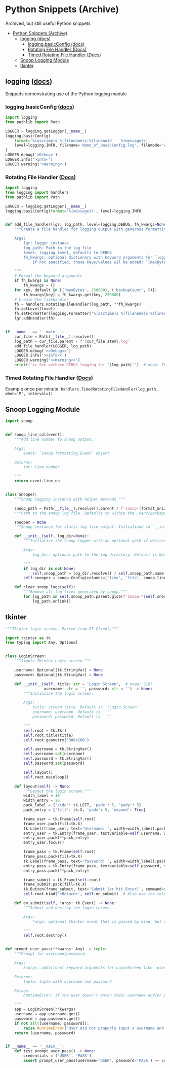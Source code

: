 # Python Snippets (Archive)

Archived, but still useful Python snippets

- [Python Snippets (Archive)](#python-snippets-archive)
  - [logging (docs)](#logging-docs)
    - [logging.basicConfig (docs)](#loggingbasicconfig-docs)
    - [Rotating File Handler (Docs)](#rotating-file-handler-docs)
    - [Timed Rotating File Handler (Docs)](#timed-rotating-file-handler-docs)
  - [Snoop Logging Module](#snoop-logging-module)
  - [tkinter](#tkinter)

## logging ([docs](https://docs.python.org/3.8/library/logging.html))

Snippets demonstrating use of the Python logging module

### logging.basicConfig ([docs](https://docs.python.org/3.8/library/logging.html#logging.basicConfig))

```py
import logging
from pathlib import Path

LOGGER = logging.getLogger(__name__)
logging.basicConfig(
    format='%(asctime)s %(filename)s:%(lineno)d    %(message)s',
    level=logging.INFO, filename='demo_of_basicConfig.log', filemode='w',
)
LOGGER.debug('>Debug<')
LOGGER.info('>Info<')
LOGGER.warning('>Warning<')
```

### Rotating File Handler ([Docs](https://docs.python.org/3/library/logging.handlers.html#rotatingfilehandler))

```py
import logging
from logging import handlers
from pathlib import Path

LOGGER = logging.getLogger(__name__)
logging.basicConfig(format='%(message)s', level=logging.INFO


def add_file_handler(lgr, log_path, level=logging.DEBUG, fh_kwargs=None):
    """Create a file handler for logging output with generous formatting.

    Args:
        lgr: logger instance
        log_path: Path to the log file
        level: logging level, defaults to DEBUG
        fh_kwargs: optional dictionary with keyword arguments for `logging.handlers.RotatingFileHandler()`.
            If not specified, these keys/values wil be added: `(maxBytes=250000, backupCount=5)`

    """
    # Format the keyword arguments
    if fh_kwargs is None:
        fh_kwargs = {}
    for key, default in [('maxBytes', 250000), ('backupCount', 5)]:
        fh_kwargs[key] = fh_kwargs.get(key, 250000)
    # Create the filehandler
    fh = handlers.RotatingFileHandler(log_path, **fh_kwargs)
    fh.setLevel(level)
    fh.setFormatter(logging.Formatter('%(asctime)s %(filename)s:%(lineno)d\t%(message)s'))
    lgr.addHandler(fh)


if __name__ == '__main__':
    cur_file = Path(__file__).resolve()
    log_path = cur_file.parent / f'{cur_file.stem}.log'
    add_file_handler(LOGGER, log_path)
    LOGGER.debug('>>Debug<<')
    LOGGER.info('>>Info<<')
    LOGGER.warning('>>Warning<<')
    print(f'>> See verbose DEBUG logging in: "{log_path}"')  # noqa: T001
```

### Timed Rotating File Handler ([Docs](https://docs.python.org/3/library/logging.handlers.html#timedrotatingfilehandler))

Example once per minute: `handlers.TimedRotatingFileHandler(log_path, when='M', interval=1)`

## Snoop Logging Module

```py
import snoop


def snoop_line_col(event):
    """Add line number to snoop output.

    Args:
        event: `snoop.formatting.Event` object

    Returns:
        int: line number

    """
    return event.line_no


class Snooper:
    """Snoop logging instance with helper methods."""

    snoop_path = Path(__file__).resolve().parent / f'snoop-{format_unix(time.time(), TIME_FORMAT_FILE)}.log'
    """Path to the snoop log file. Defaults to within the .venv/package."""

    snooper = None
    """Snoop instance for static log file output. Initialized in `__init__`."""

    def __init__(self, log_dir=None):
        """Initialize the snoop logger with an optional path if desired.

        Args:
            log_dir: optional path to the log directory. Default is None to fallback to the .venv/package folder

        """
        if log_dir is not None:
            self.snoop_path = log_dir.resolve() / self.snoop_path.name
        self.snooper = snoop.Config(columns=['time', 'file', snoop_line_col], out=self.snoop_path, overwrite=True)

    def clear_snoop_logs(self):
        """Remove all log files generated by snoop."""
        for log_path in self.snoop_path.parent.glob(f'snoop-*{self.snoop_path.suffix}'):
            log_path.unlink()
```

## tkinter

```py
"""Tkinter login screen. Ported from GT Client."""

import tkinter as tk
from typing import Any, Optional


class LoginScreen:
    """Simple TKinter Login screen."""

    username: Optional[tk.StringVar] = None
    password: Optional[tk.StringVar] = None

    def __init__(self, title: str = 'Login Screen',  # noqa: S107
                 username: str = '', password: str = '') -> None:
        """Initialize the login screen.

        Args:
            title: screen title. Default is `'Login Screen'`
            username: username. Default is `''`
            password: password. Default is `''`

        """
        self.root = tk.Tk()
        self.root.title(title)
        self.root.geometry('300x100')

        self.username = tk.StringVar()
        self.username.set(username)
        self.password = tk.StringVar()
        self.password.set(password)

        self.layout()
        self.root.mainloop()

    def layout(self) -> None:
        """Layout the login screen."""
        width_label = 10
        width_entry = 20
        pack_label = {'side': tk.LEFT, 'padx': 5, 'pady': 5}
        pack_entry = {'fill': tk.X, 'padx': 5, 'expand': True}

        frame_user = tk.Frame(self.root)
        frame_user.pack(fill=tk.X)
        tk.Label(frame_user, text='Username: ', width=width_label).pack(**pack_label)
        entry_user = tk.Entry(frame_user, textvariable=self.username, width=width_entry)
        entry_user.pack(**pack_entry)
        entry_user.focus()

        frame_pass = tk.Frame(self.root)
        frame_pass.pack(fill=tk.X)
        tk.Label(frame_pass, text='Password: ', width=width_label).pack(**pack_label)
        entry_pass = tk.Entry(frame_pass, textvariable=self.password, show='*', width=width_entry)
        entry_pass.pack(**pack_entry)

        frame_submit = tk.Frame(self.root)
        frame_submit.pack(fill=tk.X)
        tk.Button(frame_submit, text='Submit (or hit Enter)', command=self.on_submit).pack(side=tk.BOTTOM, pady=5)
        self.root.bind('<Return>', self.on_submit)  # Also use the return/enter key to submit

    def on_submit(self, *args: tk.Event) -> None:
        """Submit and destroy the login screen.

        Args:
            *args: optional tkinter event that is passed by bind, but not button commands

        """
        self.root.destroy()


def prompt_user_pass(**kwargs: Any) -> tuple:
    """Prompt for username/password.

    Args:
        kwargs: additional keyword arguments for LoginScreen like `username` or `password`

    Returns:
        tuple: tuple with username and password

    Raises:
        RuntimeError: if the user doesn't enter their username and/or password

    """
    app = LoginScreen(**kwargs)
    username = app.username.get()
    password = app.password.get()
    if not all([username, password]):
        raise RuntimeError('User did not properly input a username and password. Re-launch the applet')
    return (username, password)


if __name__ == '__main__':
    def test_prompt_user_pass() -> None:
        credentials = ('USER', 'PASS')
        assert prompt_user_pass(username='USER', password='PASS') == credentials  # noqa: S101,S106
```
